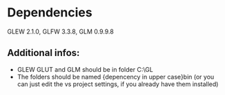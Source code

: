 # Dependencies
GLEW 2.1.0, GLFW 3.3.8, GLM 0.9.9.8

## Additional infos:
   - GLEW GLUT and GLM should be in folder C:\GL
   - The folders should be named {depencency in upper case}bin (or you can just edit the vs project settings, if you already have them installed)
